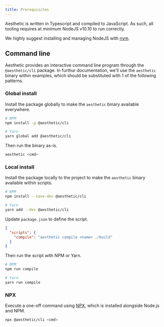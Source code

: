 ```yaml
---
title: Prerequisites
---
```


Aesthetic is written in Typescript and compiled to JavaScript. As such, all tooling requires at
minimum NodeJS v10.10 to run correctly.

We highly suggest installing and managing NodeJS with [nvm](https://github.com/nvm-sh/nvm).

## Command line

Aesthetic provides an interactive command line program through the `@aesthetic/cli` package. In
furthur documentation, we'll use the `aesthetic` binary within examples, which should be substituted
with 1 of the following patterns.

### Global install

Install the package globally to make the `aesthetic` binary available everywhere.

```bash
# NPM
npm install -g @aesthetic/cli

# Yarn
yarn global add @aesthetic/cli
```

Then run the binary as-is.

```bash
aesthetic <cmd>
```

### Local install

Install the package locally to the project to make the `aesthetic` binary available within scripts.

```bash
# NPM
npm install --save-dev @aesthetic/cli

# Yarn
yarn add --dev @aesthetic/cli
```

Update `package.json` to define the script.

```json
{
  "scripts": {
    "compile": "aesthetic compile <name> ./build"
  }
}
```

Then run the script with NPM or Yarn.

```bash
# NPM
npm run compile

# Yarn
yarn run compile
```

### NPX

Execute a one-off command using [NPX](https://www.npmjs.com/package/npx), which is installed
alongside Node.js and NPM.

```bash
npx @aesthetic/cli <cmd>
```
